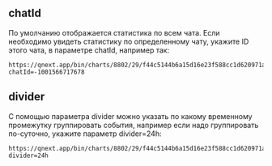 ## chatId
По умолчанию отображается статистика по всем чата. Если необходимо увидеть статистику по определенному чату, укажите ID этого чата, в параметре chatId, например так:
```
https://qnext.app/bin/charts/8802/29/f44c5144b6a15d16e23f588cc1d620971a7418f5?chatId=-1001566717678
```

## divider
С помощью параметра divider можно указать по какому временному промежутку группировать события,
например если надо группировать по-суточно, укажите параметр divider=24h:
```
https://qnext.app/bin/charts/8802/29/f44c5144b6a15d16e23f588cc1d620971a7418f5?divider=24h
```
